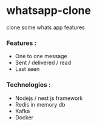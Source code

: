 # whatsapp-clone
clone some whats app features 
### Features : 
- One to one message 
- Sent / delivered / read 
- Last seen 

### Technologies :
- Nodejs / nest js framework   
- Redis in memory db 
- Kafka
- Docker

